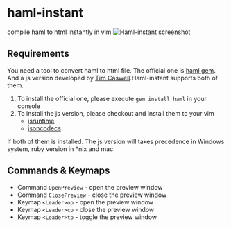haml-instant
============

compile haml to html instantly in vim
![Haml-instant screenshot](http://michalliu.github.io/haml-instant/images/screenshot.gif "Haml instant")


Requirements
----
You need a tool to convert haml to html file. The official one is [haml gem](http://rubygems.org/gems/haml). And a js version 
developed by [Tim Caswell](https://github.com/creationix/haml-js).Haml-instant supports both of them.

1. To install the official one, please execute `gem install haml` in your console
2. To install the js version, please checkout and install them to your vim
   * [jsruntime](https://github.com/michalliu/jsruntime.vim)
   * [jsoncodecs](https://github.com/michalliu/jsoncodecs.vim)

If both of them is installed. The js version will takes precedence in Windows system, ruby version in *nix and mac.

Commands & Keymaps
----
* Command `OpenPreview` - open the preview window
* Command `ClosePreview` - close the preview window
* Keymap `<Leader>op` - open the preview window
* Keymap `<Leader>cp` - close the preview window
* Keymap `<Leader>tp` - toggle the preview window
